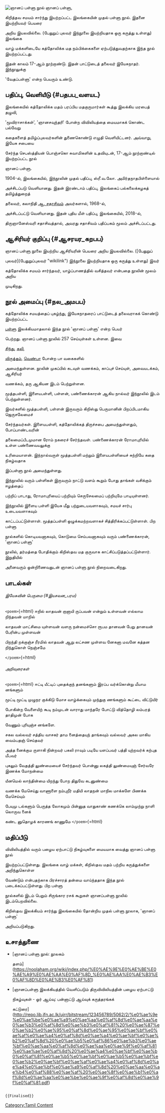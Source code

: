 ![ஞானப் பள்ளு நூல்](Gnana_Pallu_Book.jpg "ஞானப் பள்ளு நூல்") ஞானப் பள்ளு,
கிறித்தவ சமயம் சார்ந்து இயற்றப்பட்ட இலங்கையின் முதல் பள்ளு நூல். இதனை இயற்றியவர் பெயரை
அறிய இயலவில்லை. (பேதுறுப் புலவர் இந்நூலை இயற்றியதாக ஒரு கருத்து உள்ளது) இலங்கை
வாழ் மக்களிடையே கத்தோலிக்க மத நம்பிக்கைகளை ஏற்படுத்துவதற்காக இந்த நூல் இயற்றப்பட்டது.
இதன் காலம் 17-ஆம் நூற்றாண்டு. இதன் பாட்டுடைத் தலைவர் இயேசுநாதர். இந்நூலுக்கு
'வேதப்பள்ளு' என்ற பெயரும் உண்டு.

## பதிப்பு, வெளியீடு {#பதபப_வளயட}

இலங்கையில் கத்தோலிக்க மதம் பரப்பிய மதகுருமார்கள் கூத்து இலக்கிய மரபைத் தழுவி,
\'மூவிராசாக்கள்\', \'ஞானசவுந்தரி\' போன்ற விவிலியத்தை மையமாகக் கொண்ட பல்வேறு
கதைகளைத் தமிழ்ப்புலவர்களின் துணைகொண்டு எழுதி வெளியிட்டனர். அவ்வாறு, இயேசு சபையை
சேர்ந்த செபஸ்த்தியன் பொஞ்சகொ சுவாமிகளின் உதவியுடன், 17-ஆம் நூற்றாண்டில் இயற்றப்பட்ட நூல்
ஞானப் பள்ளு.

1904-ல், இலங்கையில், இந்நூலின் முதல் பதிப்பு, ஸ்ரீ.வ.லோ. அமிர்தநாதபிள்ளையால்
அச்சிடப்படு வெளியானது. இதன் இரண்டாம் பதிப்பு, இலங்கைப் பல்கலைக்கழகத் தமிழ்த்துறைத்
தலைவர், கலாநிதி [ஆ. சதாசிவம்](ஆ._சதாசிவம் "wikilink") அவர்களால், 1968-ல்,
அச்சிடப்பட்டு வெளியானது. இதன் புதிய மீள் பதிப்பு, இலங்கையில், 2018-ல்,
திருஞானேஸ்வரி சதாசிவத்தால், அவரது சதாசிவம் பதிப்பகம் மூலம் அச்சிடப்பட்டது.

## ஆசிரியர் குறிப்பு {#ஆசரயர_கறபப}

ஞானப் பள்ளு நூலை இயற்றிய ஆசிரியரின் பெயரை அறிய இயலவில்லை. ([பேதுறுப்
புலவர்](பேதுறுப்புலவர் "wikilink") இந்நூலை இயற்றியதாக ஒரு கருத்து உள்ளது) இவர்
கத்தோலிக்க சமயம் சார்ந்தவர், யாழ்ப்பாணத்தில் வசித்தவர் என்பதை நூலின் மூலம் அறிய
முடிகிறது.

## நூல் அமைப்பு {#நல_அமபப}

கத்தோலிக்க சமயத்தைப் புகழ்ந்து, இயேசுநாதரைப் பாட்டுடைத் தலைவராகக் கொண்டு இயற்றப்பட்ட
[பள்ளு](பள்ளு "wikilink") இலக்கியமாதலால் இந்த நூல் 'ஞானப் பள்ளு' என்ற பெயர்
பெற்றது. ஞானப் பள்ளு நூலில் 257 செய்யுள்கள் உள்ளன. இவை
[சிந்து](சிந்து_இலக்கியம் "wikilink"), [கலி](கலிப்பா "wikilink"),
[விருத்தம்](விருத்தம் "wikilink"), [வெண்பா](வெண்பா "wikilink") போன்ற பா வகைகளில்
அமைந்துள்ளன. நூலின் முகப்பில் கடவுள் வணக்கம், காப்புச் செய்யுள், அவையடக்கம், ஆசிரியர்
வணக்கம், தரு ஆகியன இடம் பெற்றுள்ளன.

மூத்தபள்ளி, இளையபள்ளி, பள்ளன், பண்ணைக்காரன் ஆகிய நால்வர் இந்நூலில் இடம் பெற்றுள்ளனர்.
இவர்களில் மூத்தபள்ளி, பள்ளன் இருவரும் கிறிஸ்து பெருமானின் பிறப்பிடமாகிய ஜெருசலேமைச்
சேர்ந்தவர்கள். இளையபள்ளி, கத்தோலிக்கத் திருச்சபை அமைந்துள்ளதும், போப்பாண்டவரின்
தலைமைப்பீடமுமான ரோம் நகரைச் சேர்ந்தவள். பண்ணைக்காரன் ரோமாபுரியில் உள்ள பண்ணைவயலுக்கு
உரிமையாளன். இந்நால்வருள் மூத்தபள்ளி மற்றும் இளையபள்ளியைச் சுற்றியே கதை நிகழ்வதாக
இப்பள்ளு நூல் அமைந்துள்ளது.

இந்நூலில் வரும் பள்ளிகள் இருவரும் நாட்டு வளம் கூறும் போது தாங்கள் வசிக்கும் ஈழத்தைப்
பற்றிப் பாடாது, ரோமாபுரியைப் பற்றியும் செருசேலமைப் பற்றியுமே பாடியுள்ளனர்.
இந்நூலில் இளைய பள்ளி இயேசு மீது பற்றுடையவளாகவும், சமயச் சார்பு உடையவளாகவும்
காட்டப்பட்டுள்ளாள். மூத்தப்பள்ளி ஒழுக்கமற்றவளாகச் சித்திரிக்கப்பட்டுள்ளாள். பிற பள்ளு
நூல்களில் கொடியவனாகவும், கொடுமை செய்பவனாகவும் வரும் பண்ணைக்காரன், 'ஞானப் பள்ளு'
நூலில், தர்மத்தை போதிக்கும் கிறிஸ்தவ மத குருவாக காட்சிப்படுத்தப்பட்டுள்ளார். இறுதியில்
அனைவரும் ஒன்றிணைவதுடன் ஞானப் பள்ளு நூல் நிறைவடைகிறது.

## பாடல்கள்

###### இயேசுவின் பெருமை {#இயசவன_பரம}

`<poem>`{=html} ஈறில் லாதவன் றானாயி ருப்பவன் என்றும் உள்ளவன் எல்லாம றிந்தவன் மாறில்
லாதவன் மாட்சிமை யுள்ளவன் வளரு நன்மைச்சொ ரூபம தானவன் பேறு தானவன் பேரின்ப முள்ளவன்
பிறந்தி றக்குஞ்ச ரீரமில் லாதவன் ஆறு லட்சண முள்ளவ னேகனா மவனே கத்தன றிந்துகொள் நெஞ்சமே
`</poem>`{=html}

###### அறிவுரைகள்

`<poem>`{=html} ஈட்டி யீட்டிப் புதைக்குந் தனங்களும் இரப்ப வர்க்கொன்று மீயாம னங்களும்
மூட்டி மூட்டி முழுநர குக்கிடு மோச வாழ்க்கையும் முந்துகு ணங்களும் கூட்டை விட்டுயிர்
போகின்ற வேளையிற் கூடி நம்முடன் வாராது மாந்தரே போட்டு வித்தொழி லம்பரத் தாதிமுன் போக
வேணும் புரியுஞ்ச னங்களே.

சகல வல்லவர் சத்திய வாசகர் தாம னைத்தையுந் தாங்கவும் வல்லவர் அகல மாகிய வைம்பதஞ் செய்தவர்
அத்த னைக்கும ருளாகி நின்றவர் பகலி ராவும் படியே யளப்பவர் பத்தி யுற்றவர்க் கற்புத மீபவர்
புகலும் வேதத்தி லுண்மையைச் சேர்ந்தவர் பொன்னு லகத்தி லுண்மையுஞ் சேர்வரே இணக்க மோநன்மை
யீனமெல் லாந்தின்மை யிறந்து போற திதுவே கடனுண்மை

வணக்க மேசெய்து வாணாளை நம்புறீர் மதியி லாதநன் மாநில மாக்களே பிணக்க மேசெய்யும்
பேயுமு டல்களும் பெருத்த லோகமும் பின்னுத வாதுகாண் கணக்கெ லாம்முற்று நாளி லொருவ னைக்
கண்ட னுதொழக் காரணங் காணுமே `</poem>`{=html}

## மதிப்பீடு

விவிலியத்தில் வரும் பழைய ஏற்பாட்டு நிகழ்வுகளை மையமாக வைத்து ஞானப் பள்ளு நூல்
இயற்றப்பட்டுள்ளது. இலங்கை வாழ் மக்கள், கிறிஸ்தவ மதம் பற்றிய கருத்துக்களை அறிந்துகொள்ள
வேண்டும் என்பதற்காக பிரச்சாரத் தன்மை வாய்ந்ததாக இந்த நூல் படைக்கப்பட்டுள்ளது. பிற பள்ளு
நூல்களில் இடம் பெறும் சிருங்கார ரசக் கூறுகள் ஞானப்பள்ளு நூலில் இடம்பெறவில்லை.
கிறிஸ்தவ இலக்கியம் சார்ந்து இலங்கையில் தோன்றிய முதல் பள்ளு நூலாக, 'ஞானப் பள்ளு'
அறியப்படுகிறது.

## உசாத்துணை

-   [ஞானப் பள்ளு நூல்: நூலகம்
    தளம்](https://noolaham.org/wiki/index.php/%E0%AE%9E%E0%AE%BE%E0%AE%A9%E0%AE%AA%E0%AF%8D_%E0%AE%AA%E0%AE%B3%E0%AF%8D%E0%AE%B3%E0%AF%81)
-   [ஞானப்பள்ளு இலக்கியத்தில் வெளிப்படும் திருவிவிலியத்தின் பழைய ஏற்பாட்டு
    நிகழ்வுகள் - ஓர் ஆய்வு: பன்னாட்டு ஆய்வுக் கருத்தரங்கக்
    கட்டுரை](http://repo.lib.jfn.ac.lk/ujrr/bitstream/123456789/5062/2/%e0%ae%9e%e0%ae%be%e0%ae%a9%e0%ae%aa%e0%af%8d%e0%ae%aa%e0%ae%b3%e0%af%8d%e0%ae%b3%e0%af%81%20%e0%ae%87%e0%ae%b2%e0%ae%95%e0%af%8d%e0%ae%95%e0%ae%bf%e0%ae%af%e0%ae%a4%e0%af%8d%e0%ae%a4%e0%ae%bf%e0%ae%b2%e0%af%8d%20%e0%ae%b5%e0%af%86%e0%ae%b3%e0%ae%bf%e0%ae%aa%e0%af%8d%e0%ae%aa%e0%ae%9f%e0%af%81%e0%ae%ae%e0%af%8d%20%e0%ae%a4%e0%ae%bf%e0%ae%b0%e0%af%81%e0%ae%b5%e0%ae%bf%e0%ae%b5%e0%ae%bf%e0%ae%b2%e0%ae%bf%e0%ae%af%e0%ae%a4%e0%af%8d%e0%ae%a4%e0%ae%bf%e0%ae%a9%e0%af%8d%20%e0%ae%aa%e0%ae%b4%e0%af%88%e0%ae%af%20%e0%ae%8f%e0%ae%b1%e0%af%8d%e0%ae%aa%e0%ae%be%e0%ae%9f%e0%af%8d%e0%ae%9f%e0%af%81.pdf)

```{=mediawiki}
{{Finalised}}
```
[Category:Tamil Content](Category:Tamil_Content "wikilink")
